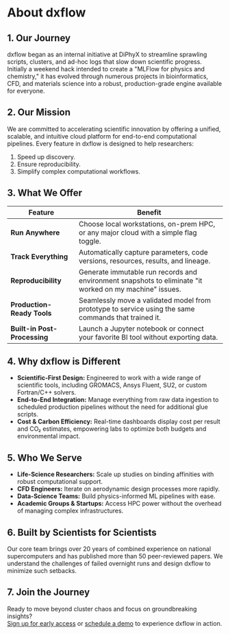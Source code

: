 # About dxflow

## 1. Our Journey

dxflow began as an internal initiative at DiPhyX to streamline sprawling scripts, clusters, and ad-hoc logs that slow down scientific progress. Initially a weekend hack intended to create a "MLFlow for physics and chemistry," it has evolved through numerous projects in bioinformatics, CFD, and materials science into a robust, production-grade engine available for everyone.

## 2. Our Mission

We are committed to accelerating scientific innovation by offering a unified, scalable, and intuitive cloud platform for end-to-end computational pipelines. Every feature in dxflow is designed to help researchers:
1. Speed up discovery.
2. Ensure reproducibility.
3. Simplify complex computational workflows.

## 3. What We Offer

| Feature                         | Benefit |
|---------------------------------|---------|
| **Run Anywhere**                | Choose local workstations, on-prem HPC, or any major cloud with a simple flag toggle. |
| **Track Everything**            | Automatically capture parameters, code versions, resources, results, and lineage. |
| **Reproducibility**             | Generate immutable run records and environment snapshots to eliminate "it worked on my machine" issues. |
| **Production-Ready Tools**      | Seamlessly move a validated model from prototype to service using the same commands that trained it. |
| **Built-in Post-Processing**    | Launch a Jupyter notebook or connect your favorite BI tool without exporting data. |

## 4. Why dxflow is Different

- **Scientific-First Design:** Engineered to work with a wide range of scientific tools, including GROMACS, Ansys Fluent, SU2, or custom Fortran/C++ solvers.
- **End-to-End Integration:** Manage everything from raw data ingestion to scheduled production pipelines without the need for additional glue scripts.
- **Cost & Carbon Efficiency:** Real-time dashboards display cost per result and CO₂ estimates, empowering labs to optimize both budgets and environmental impact.

## 5. Who We Serve

- **Life-Science Researchers:** Scale up studies on binding affinities with robust computational support.
- **CFD Engineers:** Iterate on aerodynamic design processes more rapidly.
- **Data-Science Teams:** Build physics-informed ML pipelines with ease.
- **Academic Groups & Startups:** Access HPC power without the overhead of managing complex infrastructures.

## 6. Built by Scientists for Scientists

Our core team brings over 20 years of combined experience on national supercomputers and has published more than 50 peer-reviewed papers. We understand the challenges of failed overnight runs and design dxflow to minimize such setbacks.

## 7. Join the Journey

Ready to move beyond cluster chaos and focus on groundbreaking insights?  
[Sign up for early access](#) or [schedule a demo](#) to experience dxflow in action.